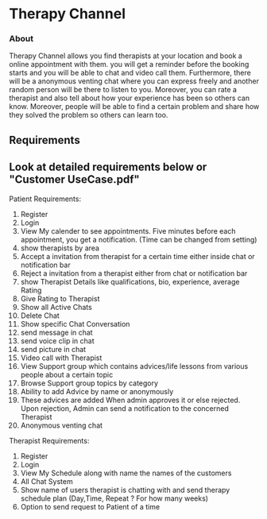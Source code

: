 # Therapy Channel

### About
Therapy Channel allows you find therapists at your location and book a online appointment with them. you will get a reminder before the booking starts and you will be able to chat and video call them. Furthermore, there will be a anonymous venting chat where you can express freely and another random person will be there to listen to you. Moreover, you can rate a therapist and also tell about how your experience has been so others can know.  Moreover, people will be able to find a certain problem and share how they solved the problem so others can learn too.


## Requirements
## Look at detailed requirements below or "Customer UseCase.pdf"

Patient Requirements:

1. Register
2. Login
3. View My calender to see appointments. Five minutes before each appointment, you get a notification. (Time can be changed from setting)
3. show therapists by area
4. Accept a invitation from therapist for a certain time either inside chat or notification bar
5. Reject a invitation from a therapist either from chat or notification bar
6. show Therapist Details like qualifications, bio, experience, average Rating
7. Give Rating to Therapist
8. Show all Active Chats
9. Delete Chat
10. Show specific Chat Conversation
11. send message in chat
12. send voice clip in chat
13. send picture in chat
14. Video call with Therapist
15. View Support group which contains advices/life lessons from various people about a certain topic
16. Browse Support group topics by category
17. Ability to add Advice by name or anonymously
18. These advices are added When admin approves it or else rejected. Upon rejection, Admin can send a notification to the concerned Therapist
19. Anonymous venting chat

Therapist Requirements:
1. Register
2. Login
3. View My Schedule along with name the names of the customers
4. All Chat System
5. Show name of users therapist is chatting with and send therapy schedule plan (Day,Time, Repeat ? For how many weeks)
6. Option to send request to Patient of a time



